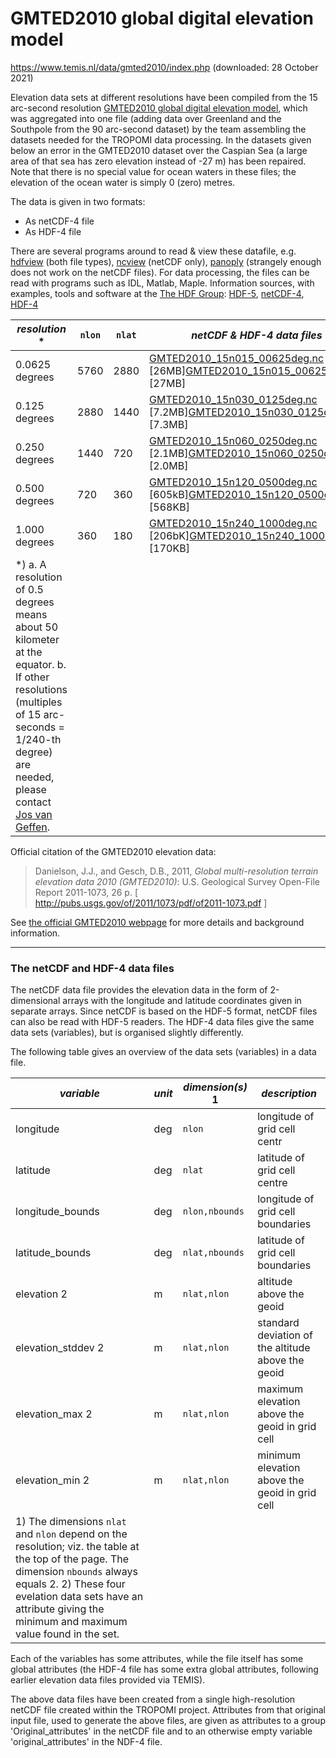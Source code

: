 #  GMTED2010 global digital elevation model

https://www.temis.nl/data/gmted2010/index.php (downloaded: 28 October 2021)

Elevation data sets at different resolutions have been compiled from the 15 arc-second resolution [GMTED2010 global digital elevation model](https://www.temis.nl/data/gmted2010.html), which was aggregated into one file (adding data over Greenland and the Southpole from the 90 arc-second dataset) by the team assembling the datasets needed for the TROPOMI data processing.
In the datasets given below an error in the GMTED2010 dataset over the Caspian Sea (a large area of that sea has zero elevation instead of -27 m) has been repaired.
Note that there is no special value for ocean waters in these files; the elevation of the ocean water is simply 0 (zero) metres.

The data is given in two formats:

- As netCDF-4 file
- As HDF-4 file

There are several programs around to read & view these datafile, e.g. [hdfview](https://www.hdfgroup.org/products/java/hdfview/index.html) (both file types), [ncview](http://meteora.ucsd.edu/~pierce/ncview_home_page.html) (netCDF only), [panoply](http://www.giss.nasa.gov/tools/panoply/) (strangely enough does not work on the netCDF files). For data processing, the files can be read with programs such as IDL, Matlab, Maple. Information sources, with examples, tools and software at the [The HDF Group](https://www.hdfgroup.org/):  [HDF-5](https://www.hdfgroup.org/HDF5/),  [netCDF-4](https://www.hdfgroup.org/projects/netCDF-4/),  [HDF-4](https://www.hdfgroup.org/products/hdf4/)

 

| *resolution* *                                               | `nlon` | `nlat` | *netCDF & HDF-4 data files*                                  |
| ------------------------------------------------------------ | ------ | ------ | ------------------------------------------------------------ |
| 0.0625 degrees                                               | 5760   | 2880   | [GMTED2010_15n015_00625deg.nc](https://d1qb6yzwaaq4he.cloudfront.net/data/gmted2010/GMTED2010_15n015_00625deg.nc) [26MB][GMTED2010_15n015_00625deg.hdf](https://d1qb6yzwaaq4he.cloudfront.net/data/gmted2010/GMTED2010_15n015_00625deg.hdf) [27MB] |
| 0.125 degrees                                                | 2880   | 1440   | [GMTED2010_15n030_0125deg.nc](https://d1qb6yzwaaq4he.cloudfront.net/data/gmted2010/GMTED2010_15n030_0125deg.nc) [7.2MB][GMTED2010_15n030_0125deg.hdf](https://d1qb6yzwaaq4he.cloudfront.net/data/gmted2010/GMTED2010_15n030_0125deg.hdf) [7.3MB] |
| 0.250 degrees                                                | 1440   | 720    | [GMTED2010_15n060_0250deg.nc](https://d1qb6yzwaaq4he.cloudfront.net/data/gmted2010/GMTED2010_15n060_0250deg.nc) [2.1MB][GMTED2010_15n060_0250deg.hdf](https://d1qb6yzwaaq4he.cloudfront.net/data/gmted2010/GMTED2010_15n060_0250deg.hdf) [2.0MB] |
| 0.500 degrees                                                | 720    | 360    | [GMTED2010_15n120_0500deg.nc](https://d1qb6yzwaaq4he.cloudfront.net/data/gmted2010/GMTED2010_15n120_0500deg.nc) [605kB][GMTED2010_15n120_0500deg.hdf](https://d1qb6yzwaaq4he.cloudfront.net/data/gmted2010/GMTED2010_15n120_0500deg.hdf) [568KB] |
| 1.000 degrees                                                | 360    | 180    | [GMTED2010_15n240_1000deg.nc](https://d1qb6yzwaaq4he.cloudfront.net/data/gmted2010/GMTED2010_15n240_1000deg.nc) [206bK][GMTED2010_15n240_1000deg.hdf](https://d1qb6yzwaaq4he.cloudfront.net/data/gmted2010/GMTED2010_15n240_1000deg.hdf) [170KB] |
| *) a. A resolution of 0.5 degrees means about 50 kilometer at the equator.   b. If other resolutions (multiples of 15 arc-seconds = 1/240-th degree)     are needed, please contact [Jos van Geffen](mailto:geffen@knmi.nl). |        |        |                                                              |



 
Official citation of the GMTED2010 elevation data:

> Danielson, J.J., and Gesch, D.B., 2011,
> *Global multi-resolution terrain elevation data 2010 (GMTED2010)*:
> U.S. Geological Survey Open-File Report 2011-1073, 26 p.
> [ http://pubs.usgs.gov/of/2011/1073/pdf/of2011-1073.pdf ]

See [the official GMTED2010 webpage](http://topotools.cr.usgs.gov/gmted_viewer/) for more details and background information.
 

------

 

### The netCDF and HDF-4 data files

The netCDF data file provides the elevation data in the form of 2-dimensional arrays with the longitude and latitude coordinates given in separate arrays. Since netCDF is based on the HDF-5 format, netCDF files can also be read with HDF-5 readers. The HDF-4 data files give the same data sets (variables), but is organised slightly differently.

The following table gives an overview of the data sets (variables) in a data file.

 

| *variable*                                                   | *unit* | *dimension(s)* 1 | *description*                                      |
| ------------------------------------------------------------ | ------ | ---------------- | -------------------------------------------------- |
| longitude                                                    | deg    | `nlon`           | longitude of grid cell centr                       |
| latitude                                                     | deg    | `nlat`           | latitude of grid cell centre                       |
| longitude_bounds                                             | deg    | `nlon,nbounds`   | longitude of grid cell boundaries                  |
| latitude_bounds                                              | deg    | `nlat,nbounds`   | latitude of grid cell boundaries                   |
| elevation 2                                                  | m      | `nlat,nlon`      | altitude above the geoid                           |
| elevation_stddev 2                                           | m      | `nlat,nlon`      | standard deviation of the altitude above the geoid |
| elevation_max 2                                              | m      | `nlat,nlon`      | maximum elevation above the geoid in grid cell     |
| elevation_min 2                                              | m      | `nlat,nlon`      | minimum elevation above the geoid in grid cell     |
| 1) The dimensions `nlat` and `nlon` depend on the resolution;   viz. the table at the top of the page.   The dimension `nbounds` always equals 2. 2) These four evelation data sets have an attribute giving the   minimum and maximum value found in the set. |        |                  |                                                    |





Each of the variables has some attributes, while the file itself has some global attributes (the HDF-4 file has some extra global attributes, following earlier elevation data files provided via TEMIS).

The above data files have been created from a single high-resolution netCDF file created within the TROPOMI project. Attributes from that original input file, used to generate the above files, are given as attributes to a group 'Original_attributes' in the netCDF file and to an otherwise empty variable 'original_attributes' in the NDF-4 file.

